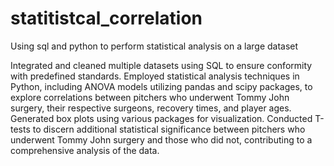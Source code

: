 # statitistcal_correlation
Using sql and python to perform statistical analysis on a large dataset 

Integrated and cleaned multiple datasets using SQL to ensure conformity with predefined standards. Employed statistical analysis techniques in Python, including ANOVA models utilizing pandas and scipy packages, to explore correlations between pitchers who underwent Tommy John surgery, their respective surgeons, recovery times, and player ages. Generated box plots using various packages for visualization. Conducted T-tests to discern additional statistical significance between pitchers who underwent Tommy John surgery and those who did not, contributing to a comprehensive analysis of the data.
